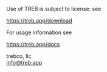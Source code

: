 
Use of TREB is subject to license: see

https://treb.app/download


For usage information see 

https://treb.app/docs


trebco, llc  
info@treb.app



